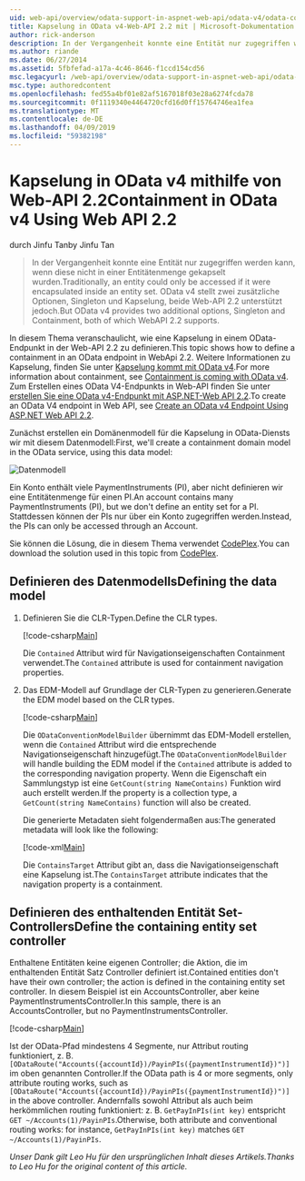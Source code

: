 ```yaml
---
uid: web-api/overview/odata-support-in-aspnet-web-api/odata-v4/odata-containment-in-web-api-22
title: Kapselung in OData v4-Web-API 2.2 mit | Microsoft-Dokumentation
author: rick-anderson
description: In der Vergangenheit konnte eine Entität nur zugegriffen werden kann, wenn diese nicht in einer Entitätenmenge gekapselt wurden. OData v4 stellt zwei zusätzliche Optionen, die Singleton-als auch Nachteile jedoch...
ms.author: riande
ms.date: 06/27/2014
ms.assetid: 5fbfefad-a17a-4c46-8646-f1ccd154cd56
msc.legacyurl: /web-api/overview/odata-support-in-aspnet-web-api/odata-v4/odata-containment-in-web-api-22
msc.type: authoredcontent
ms.openlocfilehash: fed55a4bf01e82af5167018f03e28a6274fcda78
ms.sourcegitcommit: 0f1119340e4464720cfd16d0ff15764746ea1fea
ms.translationtype: MT
ms.contentlocale: de-DE
ms.lasthandoff: 04/09/2019
ms.locfileid: "59382198"
---
```

# <a name="containment-in-odata-v4-using-web-api-22"></a><span data-ttu-id="eeb52-104">Kapselung in OData v4 mithilfe von Web-API 2.2</span><span class="sxs-lookup"><span data-stu-id="eeb52-104">Containment in OData v4 Using Web API 2.2</span></span>

<span data-ttu-id="eeb52-105">durch Jinfu Tan</span><span class="sxs-lookup"><span data-stu-id="eeb52-105">by Jinfu Tan</span></span>

> <span data-ttu-id="eeb52-106">In der Vergangenheit konnte eine Entität nur zugegriffen werden kann, wenn diese nicht in einer Entitätenmenge gekapselt wurden.</span><span class="sxs-lookup"><span data-stu-id="eeb52-106">Traditionally, an entity could only be accessed if it were encapsulated inside an entity set.</span></span> <span data-ttu-id="eeb52-107">OData v4 stellt zwei zusätzliche Optionen, Singleton und Kapselung, beide Web-API 2.2 unterstützt jedoch.</span><span class="sxs-lookup"><span data-stu-id="eeb52-107">But OData v4 provides two additional options, Singleton and Containment, both of which WebAPI 2.2 supports.</span></span>


<span data-ttu-id="eeb52-108">In diesem Thema veranschaulicht, wie eine Kapselung in einem OData-Endpunkt in der Web-API 2.2 zu definieren.</span><span class="sxs-lookup"><span data-stu-id="eeb52-108">This topic shows how to define a containment in an OData endpoint in WebApi 2.2.</span></span> <span data-ttu-id="eeb52-109">Weitere Informationen zu Kapselung, finden Sie unter [Kapselung kommt mit OData v4](https://blogs.msdn.com/b/odatateam/archive/2014/03/13/containment-is-coming-with-odata-v4.aspx).</span><span class="sxs-lookup"><span data-stu-id="eeb52-109">For more information about containment, see [Containment is coming with OData v4](https://blogs.msdn.com/b/odatateam/archive/2014/03/13/containment-is-coming-with-odata-v4.aspx).</span></span> <span data-ttu-id="eeb52-110">Zum Erstellen eines OData V4-Endpunkts in Web-API finden Sie unter [erstellen Sie eine OData v4-Endpunkt mit ASP.NET-Web API 2.2](create-an-odata-v4-endpoint.md).</span><span class="sxs-lookup"><span data-stu-id="eeb52-110">To create an OData V4 endpoint in Web API, see [Create an OData v4 Endpoint Using ASP.NET Web API 2.2](create-an-odata-v4-endpoint.md).</span></span>

<span data-ttu-id="eeb52-111">Zunächst erstellen ein Domänenmodell für die Kapselung in OData-Diensts wir mit diesem Datenmodell:</span><span class="sxs-lookup"><span data-stu-id="eeb52-111">First, we'll create a containment domain model in the OData service, using this data model:</span></span>

![Datenmodell](odata-containment-in-web-api-22/_static/image1.png)

<span data-ttu-id="eeb52-113">Ein Konto enthält viele PaymentInstruments (PI), aber nicht definieren wir eine Entitätenmenge für einen PI.</span><span class="sxs-lookup"><span data-stu-id="eeb52-113">An account contains many PaymentInstruments (PI), but we don't define an entity set for a PI.</span></span> <span data-ttu-id="eeb52-114">Stattdessen können der PIs nur über ein Konto zugegriffen werden.</span><span class="sxs-lookup"><span data-stu-id="eeb52-114">Instead, the PIs can only be accessed through an Account.</span></span>

<span data-ttu-id="eeb52-115">Sie können die Lösung, die in diesem Thema verwendet [CodePlex](https://aspnet.codeplex.com/SourceControl/latest#Samples/WebApi/OData/v4/ODataContainmentSample/).</span><span class="sxs-lookup"><span data-stu-id="eeb52-115">You can download the solution used in this topic from [CodePlex](https://aspnet.codeplex.com/SourceControl/latest#Samples/WebApi/OData/v4/ODataContainmentSample/).</span></span>

## <a name="defining-the-data-model"></a><span data-ttu-id="eeb52-116">Definieren des Datenmodells</span><span class="sxs-lookup"><span data-stu-id="eeb52-116">Defining the data model</span></span>

1. <span data-ttu-id="eeb52-117">Definieren Sie die CLR-Typen.</span><span class="sxs-lookup"><span data-stu-id="eeb52-117">Define the CLR types.</span></span>

    [!code-csharp[Main](odata-containment-in-web-api-22/samples/sample1.cs)]

    <span data-ttu-id="eeb52-118">Die `Contained` Attribut wird für Navigationseigenschaften Containment verwendet.</span><span class="sxs-lookup"><span data-stu-id="eeb52-118">The `Contained` attribute is used for containment navigation properties.</span></span>
2. <span data-ttu-id="eeb52-119">Das EDM-Modell auf Grundlage der CLR-Typen zu generieren.</span><span class="sxs-lookup"><span data-stu-id="eeb52-119">Generate the EDM model based on the CLR types.</span></span>

    [!code-csharp[Main](odata-containment-in-web-api-22/samples/sample2.cs)]

    <span data-ttu-id="eeb52-120">Die `ODataConventionModelBuilder` übernimmt das EDM-Modell erstellen, wenn die `Contained` Attribut wird die entsprechende Navigationseigenschaft hinzugefügt.</span><span class="sxs-lookup"><span data-stu-id="eeb52-120">The `ODataConventionModelBuilder` will handle building the EDM model if the `Contained` attribute is added to the corresponding navigation property.</span></span> <span data-ttu-id="eeb52-121">Wenn die Eigenschaft ein Sammlungstyp ist eine `GetCount(string NameContains)` Funktion wird auch erstellt werden.</span><span class="sxs-lookup"><span data-stu-id="eeb52-121">If the property is a collection type, a `GetCount(string NameContains)` function will also be created.</span></span>

    <span data-ttu-id="eeb52-122">Die generierte Metadaten sieht folgendermaßen aus:</span><span class="sxs-lookup"><span data-stu-id="eeb52-122">The generated metadata will look like the following:</span></span>

    [!code-xml[Main](odata-containment-in-web-api-22/samples/sample3.xml?highlight=10)]

    <span data-ttu-id="eeb52-123">Die `ContainsTarget` Attribut gibt an, dass die Navigationseigenschaft eine Kapselung ist.</span><span class="sxs-lookup"><span data-stu-id="eeb52-123">The `ContainsTarget` attribute indicates that the navigation property is a containment.</span></span>

## <a name="define-the-containing-entity-set-controller"></a><span data-ttu-id="eeb52-124">Definieren des enthaltenden Entität Set-Controllers</span><span class="sxs-lookup"><span data-stu-id="eeb52-124">Define the containing entity set controller</span></span>

<span data-ttu-id="eeb52-125">Enthaltene Entitäten keine eigenen Controller; die Aktion, die im enthaltenden Entität Satz Controller definiert ist.</span><span class="sxs-lookup"><span data-stu-id="eeb52-125">Contained entities don't have their own controller; the action is defined in the containing entity set controller.</span></span> <span data-ttu-id="eeb52-126">In diesem Beispiel ist ein AccountsController, aber keine PaymentInstrumentsController.</span><span class="sxs-lookup"><span data-stu-id="eeb52-126">In this sample, there is an AccountsController, but no PaymentInstrumentsController.</span></span>

[!code-csharp[Main](odata-containment-in-web-api-22/samples/sample4.cs)]

<span data-ttu-id="eeb52-127">Ist der OData-Pfad mindestens 4 Segmente, nur Attribut routing funktioniert, z. B. `[ODataRoute("Accounts({accountId})/PayinPIs({paymentInstrumentId})")]` im oben genannten Controller.</span><span class="sxs-lookup"><span data-stu-id="eeb52-127">If the OData path is 4 or more segments, only attribute routing works, such as `[ODataRoute("Accounts({accountId})/PayinPIs({paymentInstrumentId})")]` in the above controller.</span></span> <span data-ttu-id="eeb52-128">Andernfalls sowohl Attribut als auch beim herkömmlichen routing funktioniert: z. B. `GetPayInPIs(int key)` entspricht `GET ~/Accounts(1)/PayinPIs`.</span><span class="sxs-lookup"><span data-stu-id="eeb52-128">Otherwise, both attribute and conventional routing works: for instance, `GetPayInPIs(int key)` matches `GET ~/Accounts(1)/PayinPIs`.</span></span>

*<span data-ttu-id="eeb52-129">Unser Dank gilt Leo Hu für den ursprünglichen Inhalt dieses Artikels.</span><span class="sxs-lookup"><span data-stu-id="eeb52-129">Thanks to Leo Hu for the original content of this article.</span></span>*
